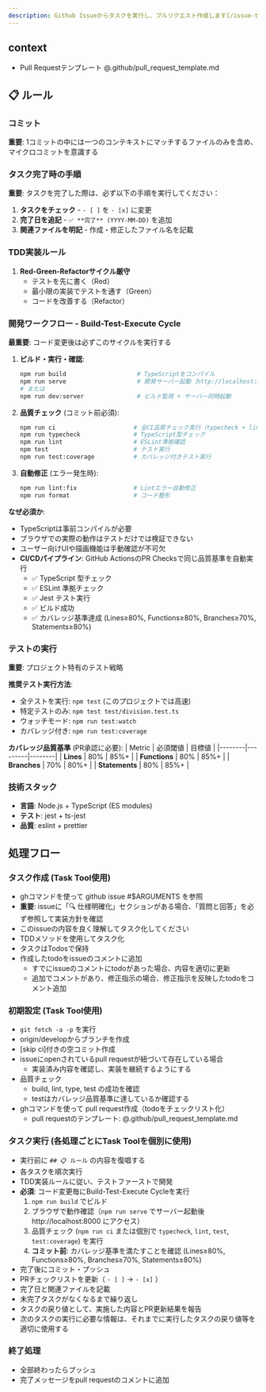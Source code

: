 ```yaml
---
description: Github Issueからタスクを実行し、プルリクエスト作成します[/issue-task-run xxx]
---
```


## context

- Pull Requestテンプレート
  @.github/pull_request_template.md

## 📋 ルール

### コミット

**重要**: 1コミットの中には一つのコンテキストにマッチするファイルのみを含め、マイクロコミットを意識する

### タスク完了時の手順

**重要**: タスクを完了した際は、必ず以下の手順を実行してください：

1. **タスクをチェック** - `- [ ]` を `- [x]` に変更
2. **完了日を追記** - `✅ **完了** (YYYY-MM-DD)` を追加
3. **関連ファイルを明記** - 作成・修正したファイル名を記載

### TDD実装ルール

1. **Red-Green-Refactorサイクル厳守**
   - テストを先に書く（Red）
   - 最小限の実装でテストを通す（Green）
   - コードを改善する（Refactor）

### 開発ワークフロー - Build-Test-Execute Cycle

**最重要**: コード変更後は必ずこのサイクルを実行する

1. **ビルド・実行・確認**:
   ```bash
   npm run build                    # TypeScriptをコンパイル
   npm run serve                    # 開発サーバー起動（http://localhost:8000）
   # または
   npm run dev:server               # ビルド監視 + サーバー同時起動
   ```

2. **品質チェック** (コミット前必須):
   ```bash
   npm run ci                      # 全CI品質チェック実行（typecheck + lint + test + build）
   npm run typecheck               # TypeScript型チェック
   npm run lint                    # ESLint準拠確認
   npm test                        # テスト実行
   npm run test:coverage           # カバレッジ付きテスト実行
   ```

3. **自動修正** (エラー発生時):
   ```bash
   npm run lint:fix                # Lintエラー自動修正
   npm run format                  # コード整形
   ```

**なぜ必須か**:
- TypeScriptは事前コンパイルが必要
- ブラウザでの実際の動作はテストだけでは検証できない
- ユーザー向けUIや描画機能は手動確認が不可欠
- **CI/CDパイプライン**: GitHub ActionsのPR Checksで同じ品質基準を自動実行
  - ✅ TypeScript 型チェック
  - ✅ ESLint 準拠チェック
  - ✅ Jest テスト実行
  - ✅ ビルド成功
  - ✅ カバレッジ基準達成 (Lines≥80%, Functions≥80%, Branches≥70%, Statements≥80%)

### テストの実行

**重要**: プロジェクト特有のテスト戦略

**推奨テスト実行方法**:
- 全テストを実行: `npm test` (このプロジェクトでは高速)
- 特定テストのみ: `npm test test/division.test.ts`
- ウォッチモード: `npm run test:watch`
- カバレッジ付き: `npm run test:coverage`

**カバレッジ品質基準** (PR承認に必要):
| Metric | 必須閾値 | 目標値 |
|--------|---------|--------|
| **Lines** | 80% | 85%+ |
| **Functions** | 80% | 85%+ |
| **Branches** | 70% | 80%+ |
| **Statements** | 80% | 85%+ |

### 技術スタック
- **言語**: Node.js + TypeScript (ES modules)
- **テスト**: jest + ts-jest
- **品質**: eslint + prettier

## 処理フロー

### タスク作成 (Task Tool使用)
- ghコマンドを使って github issue #$ARGUMENTS を参照
- **重要**: issueに「🔍 仕様明確化」セクションがある場合、「質問と回答」を必ず参照して実装方針を確認
- このissueの内容を良く理解してタスク化してください
- TDDメソッドを使用してタスク化
- タスクはTodosで保持
- 作成したtodoをissueのコメントに追加
  - すでにissueのコメントにtodoがあった場合、内容を適切に更新
  - 追加でコメントがあり、修正指示の場合、修正指示を反映したtodoをコメント追加

### 初期設定 (Task Tool使用)
- `git fetch -a -p` を実行
- origin/developからブランチを作成
- [skip ci]付きの空コミット作成
- issueにopenされているpull requestが紐づいて存在している場合
  - 実装済み内容を確認し、実装を継続するようにする
- 品質チェック
  - build, lint, type, test の成功を確認
  - testはカバレッジ品質基準に達しているか確認する
- ghコマンドを使って pull request作成（todoをチェックリスト化）
  - pull requestのテンプレート: @.github/pull_request_template.md

### タスク実行 (各処理ごとにTask Toolを個別に使用)
- 実行前に `## 📋 ルール` の内容を復唱する
- 各タスクを順次実行
- TDD実装ルールに従い、テストファーストで開発
- **必須**: コード変更毎にBuild-Test-Execute Cycleを実行
  1. `npm run build` でビルド
  2. ブラウザで動作確認（`npm run serve` でサーバー起動後 http://localhost:8000 にアクセス）
  3. 品質チェック (`npm run ci` または個別で `typecheck`, `lint`, `test`, `test:coverage`) を実行
  4. **コミット前**: カバレッジ基準を満たすことを確認 (Lines≥80%, Functions≥80%, Branches≥70%, Statements≥80%)
- 完了後にコミット・プッシュ
- PRチェックリストを更新（ `- [ ]` → `- [x]` ）
- 完了日と関連ファイルを記載
- 未完了タスクがなくなるまで繰り返し
- タスクの戻り値として、実施した内容とPR更新結果を報告
- 次のタスクの実行に必要な情報は、それまでに実行したタスクの戻り値等を適切に使用する

### 終了処理
- 全部終わったらプッシュ
- 完了メッセージをpull requestのコメントに追加
